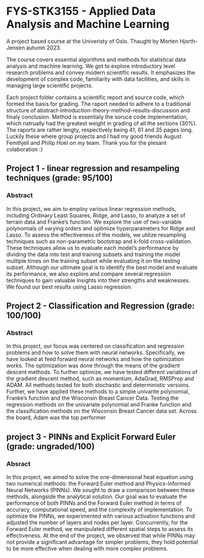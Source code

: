 # FYS-STK3155 - Applied Data Analysis and Machine Learning

A project based course at the Univeristy of Oslo. Thaught by Morten Hjorth-Jensen autumn 2023.

The course covers essential algorithms and methods for statistical data analysis and machine learning. We got to explore introductory level research problems and convey modern scientific results. It emphasizes the development of complex code, familiarity with data facilities, and skills in managing large scientific projects.

Each project folder contains a scientific report and source code, which formed the basis for grading. The raport needed to adhere to a traditional structure of abstract-introduction-theory-method-results-discussion and finaly conclusion. Method is essentialy the soruce code implementation, which natrually had the greatest weight in grading of all the sections (30%). The raports are rather lengty, respectively being 41, 61 and 35 pages long. Luckily these where group projects and I had my good friends August Femthjell and Philip Hoel on my team. Thank you for the plesant colaboration :)

## Project 1 - linear regression and resampeling techniques (grade: 95/100)
 ### Abstract
 In this project, we aim to employ various linear regression methods, including Ordinary Least Squares, Ridge, and Lasso, to analyze a set of terrain
data and Franke’s function. We explore the use of two-variable polynomials of varying orders and optimize hyperparameters for Ridge and Lasso.
To assess the effectiveness of the models, we utilize resampling techniques
such as non-parametric bootstrap and k-fold cross-validation. These techniques allow us to evaluate each model’s performance by dividing the data
into test and training subsets and training the model multiple times on
the training subset while evaluating it on the testing subset. Although
our ultimate goal is to identify the best model and evaluate its performance, we also explore and compare several regression techniques to gain
valuable insights into their strengths and weaknesses. We found our best
results using Lasso regression.
## Project 2 - Classification and Regression (grade: 100/100)
### Abstract
In this project, our focus was centered on classification and regression
problems and how to solve them with neural networks. Specifically, we
have looked at feed forward neural networks and how the optimization
works. The optimization was done through the means of the gradient
descent methods. To further optimize, we have tested different variations
of the gradient descent method, such as momentum, AdaGrad, RMSProp
and ADAM. All methods tested for both stochastic and deterministic
versions. Further, we have applied these methods to a simple univarite
polynomial, Franke’s function and the Wisconsin Breast Cancer Data.
Testing the regression methods on the univariate polynomial and Franke
function and the classification methods on the Wisconsin Breast Cancer
data set. Across the board, Adam was the top performer


## project 3 - PINNs and Explicit Forward Euler (grade: ungraded/100)
### Absract
In this project, we aimed to solve the one-dimensional heat equation using two numerical methods: the Forward Euler method and Physics-Informed Neural Networks (PINNs). We sought to draw a comparison between these methods, alongside the analytical solution. Our goal was to evaluate the performance of both PINNs and the Forward Euler method in terms of accuracy, computational speed, and the complexity of implementation. To optimize the PINNs, we experimented with various activation functions and adjusted the number of layers and nodes per layer. Concurrently, for the Forward Euler method, we manipulated different spatial steps to assess its effectiveness. At the end of the project, we observed that while PINNs may not provide a significant advantage for simpler problems, they hold potential to be more effective when dealing with more complex problems.


